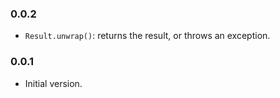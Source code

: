 ### 0.0.2
- `Result.unwrap()`: returns the result, or throws an exception.

### 0.0.1
- Initial version.

